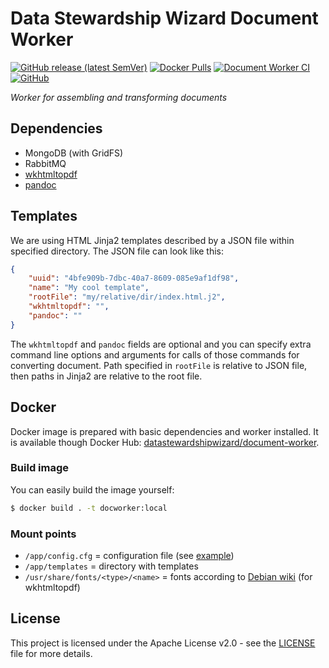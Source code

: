 # Data Stewardship Wizard Document Worker

[![GitHub release (latest SemVer)](https://img.shields.io/github/v/release/ds-wizard/document-worker)](https://github.com/ds-wizard/document-worker/releases)
[![Docker Pulls](https://img.shields.io/docker/pulls/datastewardshipwizard/document-worker)](https://hub.docker.com/r/datastewardshipwizard/document-worker)
[![Document Worker CI](https://github.com/ds-wizard/document-worker/workflows/Document%20Worker%20CI/badge.svg?branch=master)](https://github.com/ds-wizard/document-worker/actions)
[![GitHub](https://img.shields.io/github/license/ds-wizard/document-worker)](LICENSE)

*Worker for assembling and transforming documents*

## Dependencies

-  MongoDB (with GridFS)
-  RabbitMQ
-  [wkhtmltopdf](https://github.com/wkhtmltopdf/wkhtmltopdf)
-  [pandoc](https://github.com/jgm/pandoc)

## Templates

We are using HTML Jinja2 templates described by a JSON file within specified directory. The JSON file can look like this:

```json
{
    "uuid": "4bfe909b-7dbc-40a7-8609-085e9af1df98",
    "name": "My cool template",
    "rootFile": "my/relative/dir/index.html.j2",
    "wkhtmltopdf": "",
    "pandoc": ""
}
```

The `wkhtmltopdf` and `pandoc` fields are optional and you can specify extra command line options and arguments for calls of those commands for converting document. Path specified in `rootFile` is relative to JSON file, then paths in Jinja2 are relative to the root file.


## Docker

Docker image is prepared with basic dependencies and worker installed. It is available though Docker Hub: [datastewardshipwizard/document-worker](https://hub.docker.com/r/datastewardshipwizard/document-worker).

### Build image

You can easily build the image yourself:

```bash
$ docker build . -t docworker:local
```

### Mount points

-  `/app/config.cfg` = configuration file (see [example](config.cfg))
-  `/app/templates` = directory with templates
-  `/usr/share/fonts/<type>/<name>` = fonts according to [Debian wiki](https://wiki.debian.org/Fonts/PackagingPolicy) (for wkhtmltopdf)

## License

This project is licensed under the Apache License v2.0 - see the
[LICENSE](LICENSE) file for more details.
